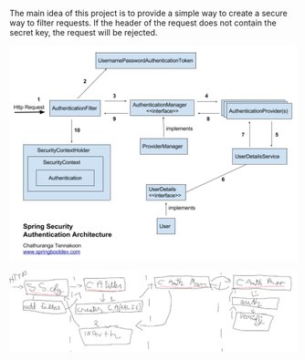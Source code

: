 The main idea of this project is to provide a simple way to create a secure way to filter requests.
If the header of the request does not contain the secret key, the request will be rejected.

![img.png](etc/img.png)

![img2.png](etc/img2.png)